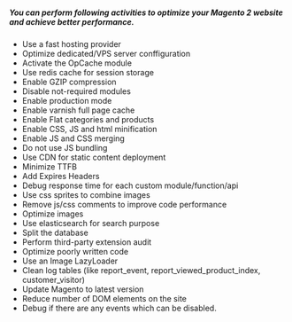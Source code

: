 ##### *You can perform following activities to optimize your Magento 2 website and achieve better performance.* #####

* Use a fast hosting provider
* Optimize dedicated/VPS server conffiguration
* Activate the OpCache module
* Use redis cache for session storage
* Enable GZIP compression
* Disable not-required modules
* Enable production mode
* Enable varnish full page cache
* Enable Flat categories and products
* Enable CSS, JS and html minification
* Enable JS and CSS merging
* Do not use JS bundling
* Use CDN for static content deployment
* Minimize TTFB
* Add Expires Headers
* Debug response time for each custom module/function/api
* Use css sprites to combine images
* Remove js/css comments to improve code performance
* Optimize images 
* Use elasticsearch for search purpose
* Split the database
* Perform third-party extension audit
* Optimize poorly written code
* Use an Image LazyLoader
* Clean log tables (like report_event, report_viewed_product_index, customer_visitor)
* Update Magento to latest version
* Reduce number of DOM elements on the site
* Debug if there are any events which can be disabled.


